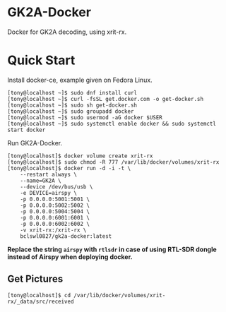 # GK2A-Docker
Docker for GK2A decoding, using xrit-rx.

# Quick Start

Install docker-ce, example given on Fedora Linux.

```
[tony@localhost ~]$ sudo dnf install curl
[tony@localhost ~]$ curl -fsSL get.docker.com -o get-docker.sh
[tony@localhost ~]$ sudo sh get-docker.sh
[tony@localhost ~]$ sudo groupadd docker
[tony@localhost ~]$ sudo usermod -aG docker $USER
[tony@localhost ~]$ sudo systemctl enable docker && sudo systemctl start docker
```

Run GK2A-Docker.

```
[tony@localhost]$ docker volume create xrit-rx
[tony@localhost]$ sudo chmod -R 777 /var/lib/docker/volumes/xrit-rx
[tony@localhost]$ docker run -d -i -t \
	--restart always \
	--name=GK2A \
	--device /dev/bus/usb \
	-e DEVICE=airspy \
	-p 0.0.0.0:5001:5001 \
	-p 0.0.0.0:5002:5002 \
	-p 0.0.0.0:5004:5004 \
	-p 0.0.0.0:6001:6001 \
	-p 0.0.0.0:6002:6002 \
	-v xrit-rx:/xrit-rx \
	bclswl0827/gk2a-docker:latest
```

**Replace the string `airspy` with `rtlsdr` in case of using RTL-SDR dongle instead of Airspy when deploying docker.**

## Get Pictures

```
[tony@localhost]$ cd /var/lib/docker/volumes/xrit-rx/_data/src/received
```
